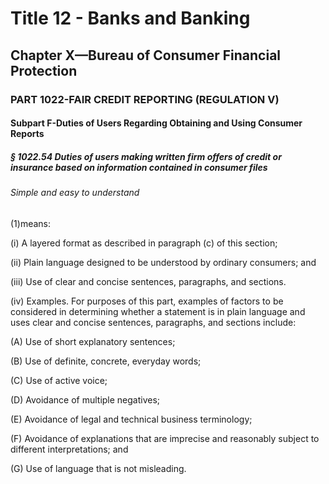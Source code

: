 
# Title 12 - Banks and Banking
## Chapter X—Bureau of Consumer Financial Protection
### PART 1022-FAIR CREDIT REPORTING (REGULATION V)
#### Subpart F-Duties of Users Regarding Obtaining and Using Consumer Reports
##### § 1022.54 Duties of users making written firm offers of credit or insurance based on information contained in consumer files
###### Simple and easy to understand

(1)means:

(i) A layered format as described in paragraph (c) of this section;

(ii) Plain language designed to be understood by ordinary consumers; and

(iii) Use of clear and concise sentences, paragraphs, and sections.

(iv) Examples. For purposes of this part, examples of factors to be considered in determining whether a statement is in plain language and uses clear and concise sentences, paragraphs, and sections include:

(A) Use of short explanatory sentences;

(B) Use of definite, concrete, everyday words;

(C) Use of active voice;

(D) Avoidance of multiple negatives;

(E) Avoidance of legal and technical business terminology;

(F) Avoidance of explanations that are imprecise and reasonably subject to different interpretations; and

(G) Use of language that is not misleading.
